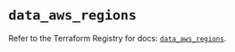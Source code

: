 # `data_aws_regions`

Refer to the Terraform Registry for docs: [`data_aws_regions`](https://registry.terraform.io/providers/hashicorp/aws/4.67.0/docs/data-sources/regions).
